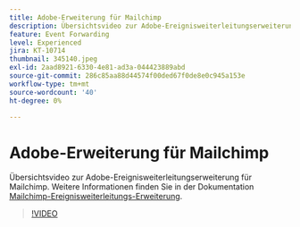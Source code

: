 ```yaml
---
title: Adobe-Erweiterung für Mailchimp
description: Übersichtsvideo zur Adobe-Ereignisweiterleitungserweiterung für Mailchimp.
feature: Event Forwarding
level: Experienced
jira: KT-10714
thumbnail: 345140.jpeg
exl-id: 2aad8921-6330-4e81-ad3a-044423889abd
source-git-commit: 286c85aa88d44574f00ded67f0de8e0c945a153e
workflow-type: tm+mt
source-wordcount: '40'
ht-degree: 0%

---
```


# Adobe-Erweiterung für Mailchimp

Übersichtsvideo zur Adobe-Ereignisweiterleitungserweiterung für Mailchimp. Weitere Informationen finden Sie in der Dokumentation [Mailchimp-Ereignisweiterleitungs-Erweiterung](https://experienceleague.adobe.com/docs/experience-platform/tags/extensions/adobe/mailchimp-edge/overview.html?lang=de).

>[!VIDEO](https://video.tv.adobe.com/v/345140/?learn=on&enablevpops)
